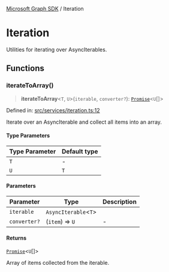 [Microsoft Graph SDK](README.md) / Iteration

# Iteration

Utilities for iterating over AsyncIterables.

## Functions

### iterateToArray()

> **iterateToArray**\<`T`, `U`\>(`iterable`, `converter?`): [`Promise`](https://developer.mozilla.org/docs/Web/JavaScript/Reference/Global_Objects/Promise)\<`U`[]\>

Defined in: [src/services/iteration.ts:12](https://github.com/Future-Secure-AI/microsoft-graph/blob/main/src/services/iteration.ts#L12)

Iterate over an AsyncIterable and collect all items into an array.

#### Type Parameters

| Type Parameter | Default type |
| ------ | ------ |
| `T` | - |
| `U` | `T` |

#### Parameters

| Parameter | Type | Description |
| ------ | ------ | ------ |
| `iterable` | `AsyncIterable`\<`T`\> |  |
| `converter?` | (`item`) => `U` | - |

#### Returns

[`Promise`](https://developer.mozilla.org/docs/Web/JavaScript/Reference/Global_Objects/Promise)\<`U`[]\>

Array of items collected from the iterable.
